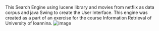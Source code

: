 This Search Engine using lucene library and movies from netflix as data corpus and java Swing to create the User Interface. This engine was created as a part of an exercise for the course Information Retrieval of University of Ioannina.
![image](https://user-images.githubusercontent.com/39134175/232825077-2380dd6c-2a9b-4e3a-a3d0-1fd32f763e78.png)

